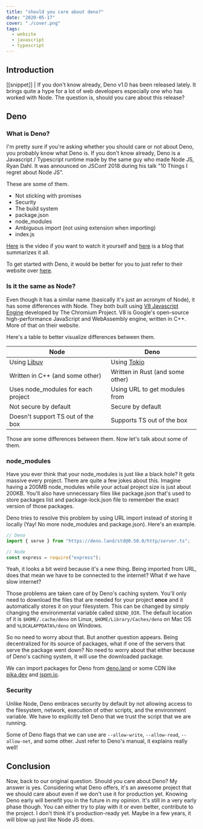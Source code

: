 ```yaml
---
title: "should you care about deno?"
date: "2020-05-17"
cover: "./cover.png"
tags:
  - website
  - javascript
  - typescript
---
```


## Introduction
[[snippet]]
| If you don't know already, Deno v1.0 has been released lately. It brings quite a hype for a lot of web developers especially one who has worked with Node. The question is, should you care about this release?

## Deno
### What is Deno?
I'm pretty sure if you're asking whether you should care or not about Deno, you probably know what Deno is. If you don't know already, Deno is a Javascript / Typescript runtime made by the same guy who made Node JS, Ryan Dahl. It was announced on JSConf 2018 during his talk "10 Things I regret about Node JS".

These are some of them.

- Not sticking with promises
- Security
- The build system
- package.json
- node_modules
- Ambiguous import (not using extension when importing)
- index.js

[Here](https://www.youtube.com/watch?v=M3BM9TB-8yA) is the video if you want to watch it yourself and [here](https://medium.com/@imior/10-things-i-regret-about-node-js-ryan-dahl-2ba71ff6b4dc) is a blog that summarizes it all.

To get started with Deno, it would be better for you to just refer to their website over [here](https://deno.land/).

### Is it the same as Node?
Even though it has a similar name (basically it's just an acronym of Node), it has some differences with Node. They both built using [V8 Javascript Engine](https://v8.dev) developed by The Chromium Project. V8 is Google's open-source high-performance JavaScript and WebAssembly engine, written in C++. More of that on their website.

Here's a table to better visualize differences between them.

| Node                               | Deno                            |
| ---                                | ---                             |
| Using [Libuv](https://libuv.org)   | Using [Tokio](https://tokio.rs) |
| Written in C++ (and some other)    | Written in Rust (and some other)|
| Uses node_modules for each project | Using URL to get modules from   |
| Not secure by default              | Secure by default               |
| Doesn't support TS out of the box  | Supports TS out of the box      |

Those are some differences between them. Now let's talk about some of them.

### node_modules
Have you ever think that your node\_modules is just like a black hole? It gets massive every project. There are quite a few jokes about this. Imagine having a 200MB node_modules while your actual project size is just about 200KB. You'll also have unnecessary files like package.json that's used to store packages list and package-lock.json file to remember the exact version of those packages.

Deno tries to resolve this problem by using URL import instead of storing it locally (Yay! No more node_modules and package.json). Here's an example.

``` javascript
// Deno
import { serve } from "https://deno.land/std@0.50.0/http/server.ts";

// Node
const express = require("express");
```

Yeah, it looks a bit weird because it's a new thing. Being imported from URL, does that mean we have to be connected to the internet? What if we have slow internet?

Those problems are taken care of by Deno's caching system. You'll only need to download the files that are needed for your project **once** and it automatically stores it on your filesystem. This can be changed by simply changing the environmental variable called `$DENO_DIR`. The default location of it is `$HOME/.cache/deno` on Linux, `$HOME/Library/Caches/deno` on Mac OS and `%LOCALAPPDATA%/deno` on Windows.

So no need to worry about that. But another question appears. Being decentralized for its source of packages, what if one of the servers that serve the package went down? No need to worry about that either because of Deno's caching system, it will use the downloaded package.

We can import packages for Deno from [deno.land](https://deno.land/x/) or some CDN like [pika.dev](https://www.pika.dev) and [jspm.io](https://jspm.io).

### Security
Unlike Node, Deno embraces security by default by not allowing access to the filesystem, network, execution of other scripts, and the environment variable. We have to explicitly tell Deno that we trust the script that we are running.

Some of Deno flags that we can use are `--allow-write`, `--allow-read`, `--allow-net`, and some other. Just refer to Deno's manual, it explains really well!

## Conclusion
Now, back to our original question. Should you care about Deno? My answer is yes. Considering what Deno offers, it's an awesome project that we should care about even if we don't use it for production yet. Knowing Deno early will benefit you in the future in my opinion. It's still in a very early phase though. You can either try to play with it or even better, contribute to the project. I don't think it's production-ready yet. Maybe in a few years, it will blow up just like Node JS does.

